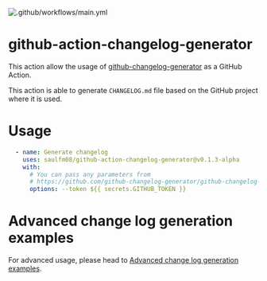 ![.github/workflows/main.yml](https://github.com/saulfm08/github-action-changelog-generator/workflows/.github/workflows/main.yml/badge.svg)

# github-action-changelog-generator
This action allow the usage of [github-changelog-generator](https://github.com/github-changelog-generator/github-changelog-generator) as a GitHub Action.

This action is able to generate `CHANGELOG.md` file based on the GitHub project where it is used.

# Usage
```yaml
  - name: Generate changelog
    uses: saulfm08/github-action-changelog-generator@v0.1.3-alpha 
    with:
      # You can pass any parameters from 
      # https://github.com/github-changelog-generator/github-changelog-generator/wiki/Advanced-change-log-generation-examples#additional-options
      options: --token ${{ secrets.GITHUB_TOKEN }}
```

# Advanced change log generation examples
For advanced usage, please head to [Advanced change log generation examples](https://github.com/github-changelog-generator/github-changelog-generator/wiki/Advanced-change-log-generation-examples#additional-options).